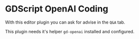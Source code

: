 # GDScript OpenAI Coding

With this editor plugin you can ask for advise in the `Q&A` tab.

This plugin needs it's helper `gd-openai` installed and configured.
